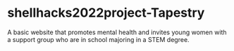 # shellhacks2022project-Tapestry
A basic website that promotes mental health and invites young women with a support group who are in school majoring in a STEM degree. 
